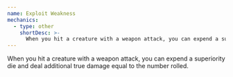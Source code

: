```yaml
---
name: Exploit Weakness
mechanics:
  - type: other
    shortDesc: >-
      When you hit a creature with a weapon attack, you can expend a superiority die and deal additional true damage equal to the number rolled. 
---
```

When you hit a creature with a weapon attack, you can expend a superiority die and deal additional true damage equal to the number rolled. 
